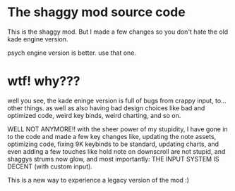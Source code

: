 # The shaggy mod source code

This is the shaggy mod. But I made a few changes so you don't hate the old kade engine version.

psych engine version is better. use that one.

# wtf! why???

well you see, the kade eninge version is full of bugs from crappy input, to... other things. as well as also having bad design choices like bad and optimized code, weird key binds, weird charting, and so on.

WELL NOT ANYMORE!! with the sheer power of my stupidity, I have gone in to the code and made a few key changes like, updating the note assets, optimizing code, fixing 9K keybinds to be standard, updating charts, and even adding a few touches like hold note on downscroll are not stupid, and shaggys strums now glow, and most importantly: THE INPUT SYSTEM IS DECENT (with custom input).

This is a new way to experience a legacy version of the mod :)
